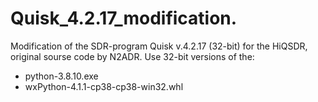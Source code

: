 # Quisk_4.2.17_modification.
Modification of the SDR-program Quisk v.4.2.17 (32-bit) for the HiQSDR, original sourse code by N2ADR.
Use 32-bit versions of the:
- python-3.8.10.exe
- wxPython-4.1.1-cp38-cp38-win32.whl
